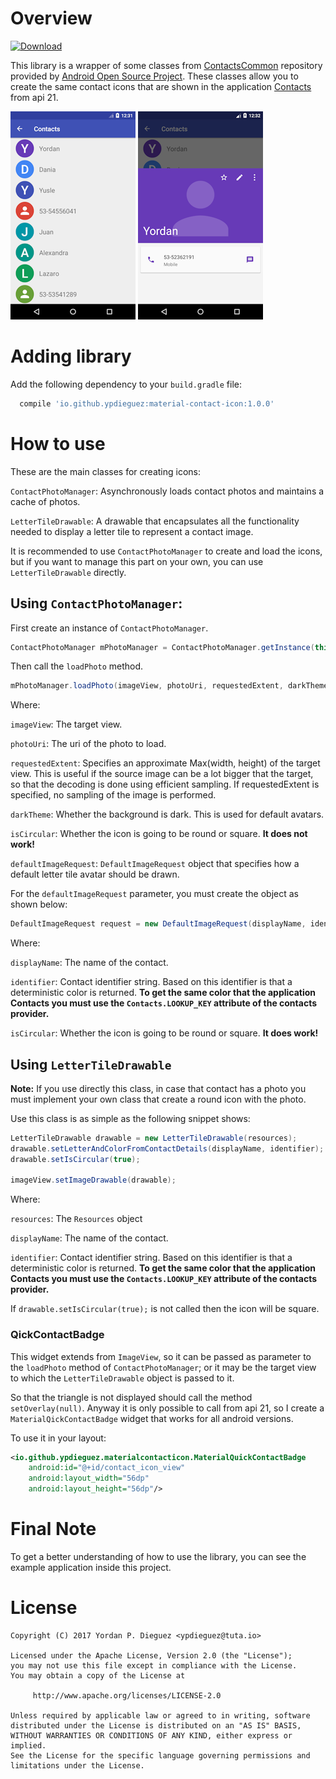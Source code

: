 # Overview

[ ![Download](https://api.bintray.com/packages/ypdieguez/maven/material-contact-icon/images/download.svg) ](https://bintray.com/ypdieguez/maven/material-contact-icon/_latestVersion)

This library is a wrapper of some classes from
[ContactsCommon](https://android.googlesource.com/platform/packages/apps/ContactsCommon/)
repository provided by [Android Open Source Project](https://source.android.com/).
These classes allow you to create the same contact icons that are shown in the
application [Contacts](https://android.googlesource.com/platform/packages/apps/Contacts/)
from api 21.

![Screenshot 1](sample_app/captures/Screenshot_1499301082.png)
![Screenshot 2](sample_app/captures/Screenshot_1499301138.png)

# Adding library
Add the following dependency to your `build.gradle` file:

  ```gradle  
    compile 'io.github.ypdieguez:material-contact-icon:1.0.0'
  ```

# How to use

These are the main classes for creating icons:

`ContactPhotoManager`: Asynchronously loads contact photos and maintains a cache
of photos.

`LetterTileDrawable`: A drawable that encapsulates all the functionality needed
to display a letter tile to represent a contact image.

It is recommended to use `ContactPhotoManager` to create and load the icons,
but if you want to manage this part on your own, you can use` LetterTileDrawable`
directly.

## Using `ContactPhotoManager`:

First create an instance of `ContactPhotoManager`.

``` java
ContactPhotoManager mPhotoManager = ContactPhotoManager.getInstance(this);
```

Then call the `loadPhoto` method.

``` java
mPhotoManager.loadPhoto(imageView, photoUri, requestedExtent, darkTheme, isCircular, defaultImageRequest);
```

Where:

`imageView`: The target view.

`photoUri`: The uri of the photo to load.

`requestedExtent`: Specifies an approximate Max(width, height) of the target view.
This is useful if the source image can be a lot bigger that the target, so that
the decoding is done using efficient sampling. If requestedExtent is specified,
no sampling of the image is performed.

`darkTheme`: Whether the background is dark. This is used for default avatars.

`isCircular`: Whether the icon is going to be round or square. **It does not work!**

`defaultImageRequest`: `DefaultImageRequest` object that specifies how a default
letter tile avatar should be drawn.

For the `defaultImageRequest` parameter, you must create the object as shown below:
``` java
DefaultImageRequest request = new DefaultImageRequest(displayName, identifier, isCircular);
```
Where:

`displayName`: The name of the contact.

`identifier`:  Contact identifier string. Based on this identifier is that a
deterministic color is returned. **To get the same color that the application
Contacts you must use the `Contacts.LOOKUP_KEY` attribute of the contacts
provider.**

`isCircular`: Whether the icon is going to be round or square. **It does work!**

## Using `LetterTileDrawable`

**Note:** If you use directly this class, in case that contact has a photo you must
implement your own class that create a round icon with the photo.

Use this class is as simple as the following snippet shows:

``` java
LetterTileDrawable drawable = new LetterTileDrawable(resources);
drawable.setLetterAndColorFromContactDetails(displayName, identifier);
drawable.setIsCircular(true);

imageView.setImageDrawable(drawable);
```

Where:

`resources`: The `Resources` object

`displayName`: The name of the contact.

`identifier`:  Contact identifier string. Based on this identifier is that a
deterministic color is returned. **To get the same color that the application Contacts you must use the `Contacts.LOOKUP_KEY` attribute of the contacts provider.**

If `drawable.setIsCircular(true);` is not called then the icon will be square.

### QickContactBadge

This widget extends from `ImageView`, so it can be passed as parameter to the `loadPhoto` method of  `ContactPhotoManager`; or it may be the target view to which the `LetterTileDrawable` object is passed to it.

So that the triangle is not displayed should call the method
`setOverlay(null)`. Anyway it is only possible to call from api
21, so I create a `MaterialQickContactBadge` widget that works for all android versions.

To use it in your layout:

``` xml
<io.github.ypdieguez.materialcontacticon.MaterialQuickContactBadge
    android:id="@+id/contact_icon_view"
    android:layout_width="56dp"
    android:layout_height="56dp"/>
```

# Final Note

To get a better understanding of how to use the library, you can see the example application inside this project.

# License

    Copyright (C) 2017 Yordan P. Dieguez <ypdieguez@tuta.io>

    Licensed under the Apache License, Version 2.0 (the "License");
    you may not use this file except in compliance with the License.
    You may obtain a copy of the License at

         http://www.apache.org/licenses/LICENSE-2.0

    Unless required by applicable law or agreed to in writing, software
    distributed under the License is distributed on an "AS IS" BASIS,
    WITHOUT WARRANTIES OR CONDITIONS OF ANY KIND, either express or implied.
    See the License for the specific language governing permissions and
    limitations under the License.
